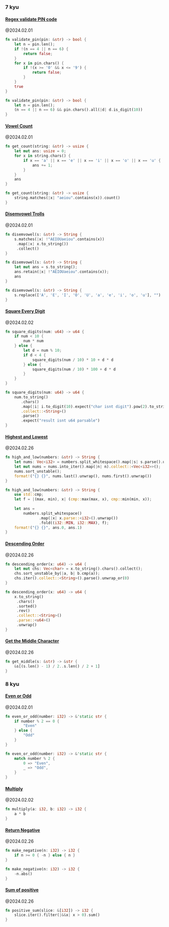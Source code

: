 ### 7 kyu

#### [Regex validate PIN code](https://www.codewars.com/kata/55f8a9c06c018a0d6e000132)

@2024.02.01

```rust
fn validate_pin(pin: &str) -> bool {
    let n = pin.len();
    if !(n == 4 || n == 6) {
        return false;
    }
    for x in pin.chars() {
        if !(x >= '0' && x <= '9') {
            return false;
        }
    }
    true
}
```

```rust
fn validate_pin(pin: &str) -> bool {
    let n = pin.len();
    (n == 4 || n == 6) && pin.chars().all(|d| d.is_digit(10))
}
```

#### [Vowel Count](https://www.codewars.com/kata/54ff3102c1bad923760001f3)

@2024.02.01

```rust
fn get_count(string: &str) -> usize {
    let mut ans: usize = 0;
    for x in string.chars() {
        if x == 'a' || x == 'e' || x == 'i' || x == 'o' || x == 'u' {
            ans += 1;
        }
    }
    ans
}
```

```rust
fn get_count(string: &str) -> usize {
    string.matches(|x| "aeiou".contains(x)).count()
}
```

#### [Disemvowel Trolls](https://www.codewars.com/kata/52fba66badcd10859f00097e)

@2024.02.01

```rust
fn disemvowel(s: &str) -> String {
    s.matches(|x| !"AEIOUaeiou".contains(x))
     .map(|x| x.to_string())
     .collect()
}
```

```rust
fn disemvowel(s: &str) -> String {
    let mut ans = s.to_string();
    ans.retain(|x| !"AEIOUaeiou".contains(x));
    ans
}
```

```rust
fn disemvowel(s: &str) -> String {
    s.replace(['A', 'E', 'I', 'O', 'U', 'a', 'e', 'i', 'o', 'u'], "")
}
```

#### [Square Every Digit](https://www.codewars.com/kata/546e2562b03326a88e000020)

@2024.02.02

```rust
fn square_digits(num: u64) -> u64 {
    if num < 10 {
        num * num
    } else {
        let d = num % 10;
        if d < 4 {
            square_digits(num / 10) * 10 + d * d
        } else {
            square_digits(num / 10) * 100 + d * d
        }
    }
}
```

```rust
fn square_digits(num: u64) -> u64 {
    num.to_string()
       .chars()
       .map(|i| i.to_digit(10).expect("char isnt digit").pow(2).to_string())
       .collect::<String>()
       .parse()
       .expect("result isnt u64 parsable")
}
```

#### [Highest and Lowest](https://www.codewars.com/kata/554b4ac871d6813a03000035)

@2024.02.26

```rust
fn high_and_low(numbers: &str) -> String {
    let nums: Vec<i32> = numbers.split_whitespace().map(|s| s.parse().unwrap()).collect();
    let mut nums = nums.into_iter().map(|n| n).collect::<Vec<i32>>();
    nums.sort_unstable();
    format!("{} {}", nums.last().unwrap(), nums.first().unwrap())
}
```

```rust
fn high_and_low(numbers: &str) -> String {
    use std::cmp;
    let f = |(max, min), x| (cmp::max(max, x), cmp::min(min, x));
    
    let ans =
        numbers.split_whitespace()
               .map(|x| x.parse::<i32>().unwrap())
               .fold((i32::MIN, i32::MAX), f);
    format!("{} {}", ans.0, ans.1)
}
```

#### [Descending Order](https://www.codewars.com/kata/5467e4d82edf8bbf40000155)

@2024.02.26

```rust
fn descending_order(x: u64) -> u64 {
    let mut chs: Vec<char> = x.to_string().chars().collect();
    chs.sort_unstable_by(|a, b| b.cmp(a));
    chs.iter().collect::<String>().parse().unwrap_or(0)
}
```

```rust
fn descending_order(x: u64) -> u64 {
    x.to_string()
     .chars()
     .sorted()
     .rev()
     .collect::<String>()
     .parse::<u64>()
     .unwrap()
}
```

#### [Get the Middle Character](https://www.codewars.com/kata/56747fd5cb988479af000028)

@2024.02.26

```rust
fn get_middle(s: &str) -> &str {
    &s[(s.len() - 1) / 2..s.len() / 2 + 1]
}
```

### 8 kyu

#### [Even or Odd](https://www.codewars.com/kata/53da3dbb4a5168369a0000fe)

@2024.02.01

```rust
fn even_or_odd(number: i32) -> &'static str {
    if number % 2 == 0 {
        "Even"
    } else {
        "Odd"
    }
}
```

```rust
fn even_or_odd(number: i32) -> &'static str {
    match number % 2 {
        0 => "Even",
        _ => "Odd",
    }
}
```

#### [Multiply](https://www.codewars.com/kata/50654ddff44f800200000004)

@2024.02.02

```rust
fn multiply(a: i32, b: i32) -> i32 {
    a * b
}
```

#### [Return Negative](https://www.codewars.com/kata/55685cd7ad70877c23000102)

@2024.02.26

```rust
fn make_negative(n: i32) -> i32 {
    if n >= 0 { -n } else { n }
}
```

```rust
fn make_negative(n: i32) -> i32 {
    -n.abs()
}
```

#### [Sum of positive](https://www.codewars.com/kata/5715eaedb436cf5606000381)

@2024.02.26

```rust
fn positive_sum(slice: &[i32]) -> i32 {
    slice.iter().filter(|&&x| x > 0).sum()
}
```
